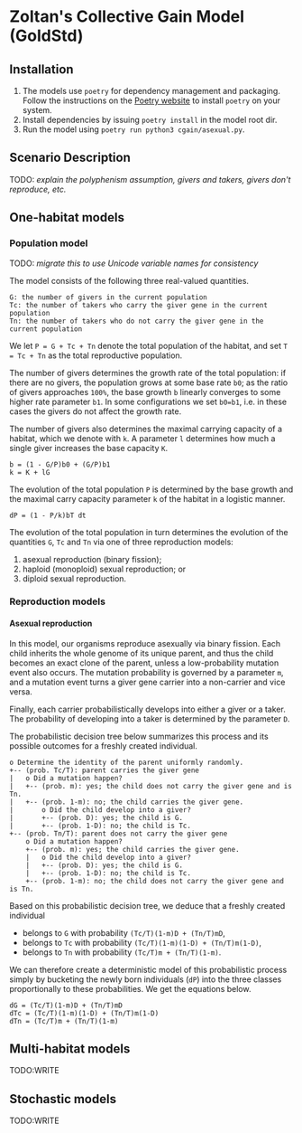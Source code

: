 # Zoltan's Collective Gain Model (GoldStd)

## Installation

1. The models use `poetry` for dependency management and packaging.
   Follow the instructions on the [Poetry website](https://python-poetry.org)
   to install `poetry` on your system.
2. Install dependencies by issuing `poetry install` in the model root dir.
3. Run the model using `poetry run python3 cgain/asexual.py`.

## Scenario Description

TODO: *explain the polyphenism assumption, givers and takers, givers don't
reproduce, etc.*

## One-habitat models

### Population model

TODO: *migrate this to use Unicode variable names for consistency*

The model consists of the following three real-valued quantities.

```
G: the number of givers in the current population
Tc: the number of takers who carry the giver gene in the current population
Tn: the number of takers who do not carry the giver gene in the current population
```

We let `P = G + Tc + Tn` denote the total population of the habitat, and set
`T = Tc + Tn` as the total reproductive population.

The number of givers determines the growth rate of the total population:
if there are no givers, the population grows at some base rate `b0`; as the ratio
of givers approaches `100%`, the base growth `b` linearly converges to some
higher rate parameter `b1`. In some configurations we set `b0=b1`, i.e. in
these cases the givers do not affect the growth rate.

The number of givers also determines the maximal carrying capacity of a habitat,
which we denote with `k`. A parameter `l` determines how much a single giver
increases the base capacity `K`.

```
b = (1 - G/P)b0 + (G/P)b1
k = K + lG
```

The evolution of the total population `P` is determined by the base growth and
the maximal carry capacity parameter `k` of the habitat in a logistic manner.

```
dP = (1 - P/k)bT dt
```

The evolution of the total population in turn determines the evolution of the
quantities `G`, `Tc` and `Tn` via one of three reproduction models:

1. asexual reproduction (binary fission);
2. haploid (monoploid) sexual reproduction; or
3. diploid sexual reproduction.

### Reproduction models

#### Asexual reproduction

In this model, our organisms reproduce asexually via binary fission.
Each child inherits the whole genome of its unique parent, and thus the child
becomes an exact clone of the parent, unless a low-probability mutation event
also occurs. The mutation probability is governed by a parameter `m`, and a
mutation event turns a giver gene carrier into a non-carrier and vice versa.

Finally, each carrier probabilistically develops into either a giver or a
taker. The probability of developing into a taker is determined by the
parameter `D`.

The probabilistic decision tree below summarizes this process and its
possible outcomes for a freshly created individual.

```
o Determine the identity of the parent uniformly randomly.
+-- (prob. Tc/T): parent carries the giver gene
|   o Did a mutation happen?
|   +-- (prob. m): yes; the child does not carry the giver gene and is Tn.
|   +-- (prob. 1-m): no; the child carries the giver gene.
|       o Did the child develop into a giver?
|       +-- (prob. D): yes; the child is G.
|       +-- (prob. 1-D): no; the child is Tc.
+-- (prob. Tn/T): parent does not carry the giver gene
    o Did a mutation happen?
    +-- (prob. m): yes; the child carries the giver gene.
    |   o Did the child develop into a giver?
    |   +-- (prob. D): yes; the child is G.
    |   +-- (prob. 1-D): no; the child is Tc.
    +-- (prob. 1-m): no; the child does not carry the giver gene and is Tn.
```

Based on this probabilistic decision tree, we deduce that a freshly created
individual
* belongs to `G` with probability `(Tc/T)(1-m)D + (Tn/T)mD`,
* belongs to `Tc` with probability `(Tc/T)(1-m)(1-D) + (Tn/T)m(1-D)`,
* belongs to `Tn` with probability `(Tc/T)m + (Tn/T)(1-m)`.

We can therefore create a deterministic model of this probabilistic process
simply by bucketing the newly born individuals (`dP`) into the three classes
proportionally to these probabilities. We get the equations below.

```
dG = (Tc/T)(1-m)D + (Tn/T)mD
dTc = (Tc/T)(1-m)(1-D) + (Tn/T)m(1-D)
dTn = (Tc/T)m + (Tn/T)(1-m)
```

## Multi-habitat models

TODO:WRITE

## Stochastic models

TODO:WRITE
